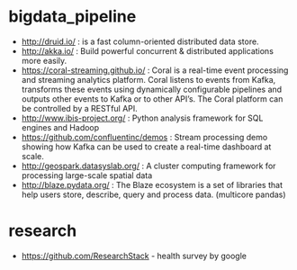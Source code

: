 # bigdata_pipeline
- http://druid.io/ :  is a fast column-oriented distributed data store.
- http://akka.io/ : Build powerful concurrent & distributed applications more easily.
- https://coral-streaming.github.io/ : Coral is a real-time event processing and streaming analytics platform. Coral listens to events from Kafka, transforms these events using dynamically configurable pipelines and outputs other events to Kafka or to other API’s. The Coral platform can be controlled by a RESTful API.
- http://www.ibis-project.org/ : Python analysis framework for SQL engines and Hadoop
- https://github.com/confluentinc/demos : Stream processing demo showing how Kafka can be used to create a real-time dashboard at scale.
- http://geospark.datasyslab.org/ : A cluster computing framework for processing large-scale spatial data
- http://blaze.pydata.org/ : The Blaze ecosystem is a set of libraries that help users store, describe, query and process data.  (multicore pandas)


# research
- https://github.com/ResearchStack - health survey by google
